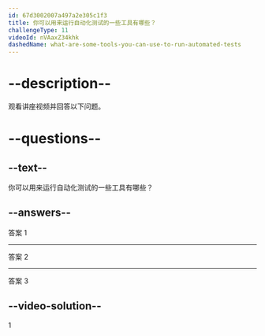 ```yaml
---
id: 67d3002007a497a2e305c1f3
title: 你可以用来运行自动化测试的一些工具有哪些？
challengeType: 11
videoId: nVAaxZ34khk
dashedName: what-are-some-tools-you-can-use-to-run-automated-tests
---
```


# --description--

观看讲座视频并回答以下问题。

# --questions--

## --text--

你可以用来运行自动化测试的一些工具有哪些？

## --answers--

答案 1

---

答案 2

---

答案 3

## --video-solution--

1

